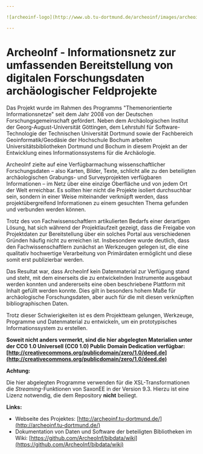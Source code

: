 ```yaml
---

![archeoinf-logo](http://www.ub.tu-dortmund.de/archeoinf/images/archeoinf-logo.png)

---
```


# ArcheoInf - Informationsnetz zur umfassenden Bereitstellung von digitalen Forschungsdaten archäologischer Feldprojekte

Das Projekt wurde im Rahmen des Programms "Themenorientierte Informationsnetze" seit dem Jahr 2008 von der Deutschen Forschungsgemeinschaft gefördert. Neben dem Archäologischen Institut der Georg-August-Universität Göttingen, dem Lehrstuhl für Software-Technologie der Technischen Universität Dortmund sowie der Fachbereich Geoinformatik/Geodäsie der Hochschule Bochum arbeiten Universitätsbibliotheken Dortmund und Bochum in diesem Projekt an der Entwicklung eines Informationssystems für die Archäologie.

ArcheoInf zielte auf eine Verfügbarmachung wissenschaftlicher Forschungsdaten – also Karten, Bilder, Texte, schlicht alle zu den beteiligten archäologischen Grabungs- und Surveyprojekten verfügbaren Informationen – im Netz über eine einzige Oberfläche und von jedem Ort der Welt erreichbar. Es sollten hier nicht die Projekte isoliert durchsuchbar sein, sondern in einer Weise miteinander verknüpft werden, dass projektübergreifend Informationen zu einem gesuchten Thema gefunden und verbunden werden können.

Trotz des von Fachwissenschaftlern artikulierten Bedarfs einer derartigen Lösung, hat sich während der Projektlaufzeit gezeigt, dass die Freigabe von Projektdaten zur Bereitstellung über ein solches Portal aus verschiedenen Gründen häufig nicht zu erreichen ist. Insbesondere wurde deutlich, dass den Fachwissenschaftlern zunächst an Werkzeugen gelegen ist, die eine qualitativ hochwertige Verarbeitung von Primärdaten ermöglicht und diese somit erst publizierbar werden.

Das Resultat war, dass ArcheoInf kein Datenmaterial zur Verfügung stand und steht, mit dem einerseits die zu entwickelnden Instrumente ausgebaut werden konnten und andererseits eine oben beschriebene Plattform mit Inhalt gefüllt werden konnte. Dies gilt in besonders hohem Maße für archäologische Forschungsdaten, aber auch für die mit diesen verknüpften bibliographischen Daten.

Trotz dieser Schwierigkeiten ist es dem Projektteam gelungen, Werkzeuge, Programme und Datenmaterial zu entwickeln, um ein prototypisches Informationssystem zu erstellen.

**Soweit nicht anders vermerkt, sind die hier abgelegten Materialien unter der CC0 1.0 Universell (CC0 1.0) Public Domain Dedication verfügbar: [http://creativecommons.org/publicdomain/zero/1.0/deed.de](http://creativecommons.org/publicdomain/zero/1.0/deed.de)**

**Achtung:**

Die hier abgelegten Programme verwenden für die XSL-Transformationen die *Streaming*-Funktionen von SaxonEE in der Version 9.3. Hierzu ist eine Lizenz notwendig, die dem Repository **nicht** beiliegt.

**Links:**

* Webseite des Projektes: [http://archeoinf.tu-dortmund.de/](http://archeoinf.tu-dortmund.de/)
* Dokumentation von Daten und Software der beteiligten Bibliotheken im Wiki: [https://github.com/ArcheoInf/bibdata/wiki](https://github.com/ArcheoInf/bibdata/wiki)
